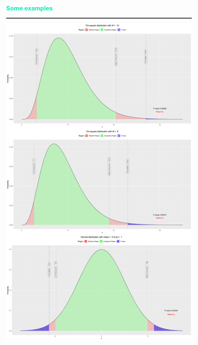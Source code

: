<h3 style="color: #10ebb8;"> Some examples </h3>
<hr style="height:2px;">
<img src='./problem_1a.png' alt='Chi-square test for variance'>
<br>
<img src='./problem_1b.png' alt='Chi-square test for variance'>
<br>
<img src='./problem_3.png' alt='Chi-square test for variance'>